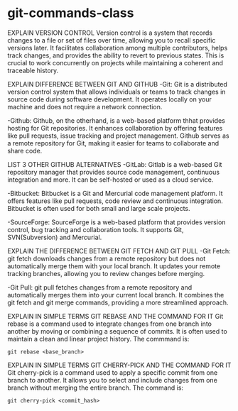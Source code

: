 # git-commands-class

EXPLAIN VERSION CONTROL
Version control is a system that records changes to a file or set of files
over time, allowing you to recall specific versions later. It facilitates
collaboration among multiple contributors, helps track changes, and provides
the ability to revert to previous states. This is crucial to work concurrently 
on projects while maintaining a coherent and traceable history.

EXPLAIN DIFFERENCE BETWEEN GIT AND GITHUB
-Git: Git is a distributed version control system that allows individuals
or teams to track changes in source code during software development. 
It operates locally on your machine and does not require a network connection.

-Github: Github, on the otherhand, is a web-based platform thhat provides
hosting for Git repositories. It enhances collaboration by offering features like
pull requests, issue tracking and project management. Github serves as a remote repository
for Git, making it easier for teams to collaborate and share code.

LIST 3 OTHER GITHUB ALTERNATIVES
-GitLab: Gitlab is a web-based Git repository manager that provides source code
management, continuous integration and more. It can be self-hosted or used as a 
cloud service.

-Bitbucket: Bitbucket is a Git and Mercurial code management platform. It offers
features like pull requests, code review and continuous integration. Bitbucket is
often used for both small and large scale projects.

-SourceForge: SourceForge is a web-based platform that provides version control,
bug tracking and collaboration tools. It supports Git, SVN(Subversion) and Mercurial.

EXPLAIN THE DIFFERENCE BETWEEN GIT FETCH AND GIT PULL
-Git Fetch: git fetch downloads changes from a remote repository but does not 
automatically merge them with your local branch. It updates your remote tracking 
branches, allowing you to review changes before merging.

-Git Pull: git pull fetches changes from a remote repository  and automatically
merges them into your current local branch. It combines the git fetch and git merge 
commands, providing a more streamlined approach.

EXPLAIN IN SIMPLE TERMS GIT REBASE AND THE COMMAND FOR IT
Git rebase is a command used to integrate changes from one branch into another
by moving or combining a sequence of commits. It is often used to maintain a clean and 
linear project history. The commmand is: 
  
    git rebase <base_branch>

EXPLAIN IN SIMPLE TERMS GIT CHERRY-PICK AND THE COMMAND FOR IT
Git cherry-pick is a command used to apply a specific commit from one branch
to another. It allows you to select and include changes from one branch without 
merging the entire branch. The command is:

    git cherry-pick <commit_hash>